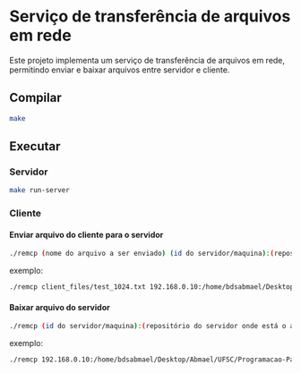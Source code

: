 # Serviço de transferência de arquivos em rede

Este projeto implementa um serviço de transferência de arquivos em rede, permitindo enviar e baixar arquivos entre servidor e cliente.

## Compilar
```bash
make
```

## Executar
### Servidor
```bash
make run-server
```

### Cliente
#### Enviar arquivo do cliente para o servidor
```bash
./remcp (nome do arquivo a ser enviado) (id do servidor/maquina):(repositório onde o arquivo ficará salvo)
```
exemplo:
```bash
./remcp client_files/test_1024.txt 192.168.0.10:/home/bdsabmael/Desktop/Abmael/UFSC/Programacao-Paralela-e-Distribuída-INE5645/trabalho-2/INE5645-Trabalho2/server_files/test_1024.txt
```

#### Baixar arquivo do servidor
```bash
./remcp (id do servidor/maquina):(repositório do servidor onde está o arquivo) (repositório do cliente onde ficará salvo)
```
exemplo:
```bash
./remcp 192.168.0.10:/home/bdsabmael/Desktop/Abmael/UFSC/Programacao-Paralela-e-Distribuída-INE5645/trabalho-2/INE5645-Trabalho2/server_files/test_1024.txt client_files/test_1024.txt
```

